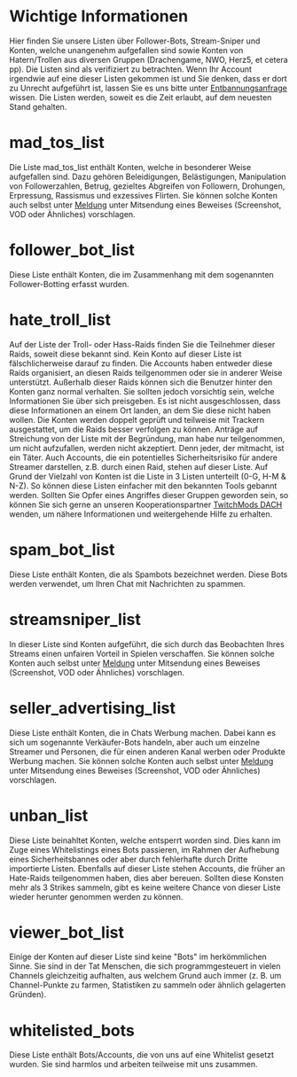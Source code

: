 # Wichtige Informationen
Hier finden Sie unsere Listen über Follower-Bots, Stream-Sniper und Konten, welche unangenehm aufgefallen sind sowie Konten
von Hatern/Trollen aus diversen Gruppen (Drachengame, NWO, Herz5, et cetera pp).
Die Listen sind als verifiziert zu betrachten. Wenn Ihr Account irgendwie auf eine dieser Listen gekommen ist und Sie 
denken, dass er dort zu Unrecht aufgeführt ist, lassen Sie es uns bitte unter [Entbannungsanfrage](mailto:unban@isds.tech) wissen. 
Die Listen werden, soweit es die Zeit erlaubt, auf dem neuesten Stand gehalten. 

# mad_tos_list
Die Liste mad_tos_list enthält Konten, welche in besonderer Weise aufgefallen sind. Dazu gehören Beleidigungen, Belästigungen,
Manipulation von Followerzahlen, Betrug, gezieltes Abgreifen von Followern, Drohungen, Erpressung, Rassismus und exzessives Flirten.
Sie können solche Konten auch selbst unter [Meldung](mailto:github@isds.tech) unter Mitsendung eines Beweises (Screenshot, VOD oder Ähnliches) vorschlagen.

# follower_bot_list
Diese Liste enthält Konten, die im Zusammenhang mit dem sogenannten Follower-Botting erfasst wurden.

# hate_troll_list
Auf der Liste der Troll- oder Hass-Raids finden Sie die Teilnehmer dieser Raids, soweit diese bekannt sind.
Kein Konto auf dieser Liste ist fälschlicherweise darauf zu finden. Die Accounts haben entweder diese Raids organisiert, an diesen Raids teilgenommen
oder sie in anderer Weise unterstützt. Außerhalb dieser Raids können sich die Benutzer hinter den Konten ganz normal verhalten. Sie sollten
jedoch vorsichtig sein, welche Informationen Sie über sich preisgeben. Es ist nicht ausgeschlossen, dass diese Informationen an einem Ort landen,
an dem Sie diese nicht haben wollen. Die Konten werden doppelt geprüft und teilweise mit Trackern ausgestattet, um die Raids besser verfolgen zu können.
Anträge auf Streichung von der Liste mit der Begründung, man habe nur teilgenommen, um nicht aufzufallen, werden nicht akzeptiert. Denn jeder, der mitmacht,
ist ein Täter. Auch Accounts, die ein potentielles Sicherheitsrisiko für andere Streamer darstellen, z.B. durch einen Raid, stehen auf dieser Liste.
Auf Grund der Vielzahl von Konten ist die Liste in 3 Listen unterteilt (0-G, H-M & N-Z). So können diese Listen einfacher mit den bekannten Tools gebannt werden.
Sollten Sie Opfer eines Angriffes dieser Gruppen geworden sein, so können Sie sich gerne an unseren Kooperationspartner [TwitchMods DACH](https://discord.gg/e8YgSBeX86) wenden, um nähere Informationen und weitergehende Hilfe zu erhalten.

# spam_bot_list
Diese Liste enthält Konten, die als Spambots bezeichnet werden. Diese Bots werden verwendet, um Ihren Chat mit Nachrichten zu spammen.

# streamsniper_list
In dieser Liste sind Konten aufgeführt, die sich durch das Beobachten Ihres Streams einen unfairen Vorteil in Spielen verschaffen.
Sie können solche Konten auch selbst unter [Meldung](mailto:github@isds.tech) unter Mitsendung eines Beweises (Screenshot, VOD oder Ähnliches) vorschlagen.

# seller_advertising_list
Diese Liste enthält Konten, die in Chats Werbung machen. Dabei kann es sich um sogenannte Verkäufer-Bots handeln, aber auch um einzelne Streamer
und Personen, die für einen anderen Kanal werben oder Produkte Werbung machen.
Sie können solche Konten auch selbst unter [Meldung](mailto:github@isds.tech) unter Mitsendung eines Beweises (Screenshot, VOD oder Ähnliches) vorschlagen.

# unban_list
Diese Liste beinahltet Konten, welche entsperrt worden sind. Dies kann im Zuge eines Whitelistings eines Bots passieren, im Rahmen der Aufhebung eines Sicherheitsbannes
oder aber durch fehlerhafte durch Dritte importierte Listen. Ebenfalls auf dieser Liste stehen Accounts, die früher an Hate-Raids teilgenommen haben, dies aber bereuen.
Sollten diese Konsten mehr als 3 Strikes sammeln, gibt es keine weitere Chance von dieser Liste wieder herunter genommen werden zu können.

# viewer_bot_list
Einige der Konten auf dieser Liste sind keine "Bots" im herkömmlichen Sinne. Sie sind in der Tat Menschen, die sich programmgesteuert in vielen Channels gleichzeitig
aufhalten, aus welchem Grund auch immer (z. B. um Channel-Punkte zu farmen, Statistiken zu sammeln oder ähnlich gelagerten Gründen).

# whitelisted_bots
Diese Liste enthält Bots/Accounts, die von uns auf eine Whitelist gesetzt wurden. Sie sind harmlos und arbeiten teilweise mit uns zusammen.
